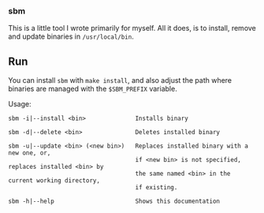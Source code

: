 ### sbm
This is a little tool I wrote primarily for myself.
All it does, is to install, remove and update binaries in `/usr/local/bin`.

## Run

You can install `sbm` with `make install`, and also adjust the path where binaries are managed with the `$SBM_PREFIX` variable.

Usage:

```
sbm -i|--install <bin>              Installs binary

sbm -d|--delete <bin>               Deletes installed binary

sbm -u|--update <bin> (<new bin>)   Replaces installed binary with a new one, or,
                                    if <new bin> is not specified, replaces installed <bin> by 
                                    the same named <bin> in the current working directory,
                                    if existing.

sbm -h|--help                       Shows this documentation
```
